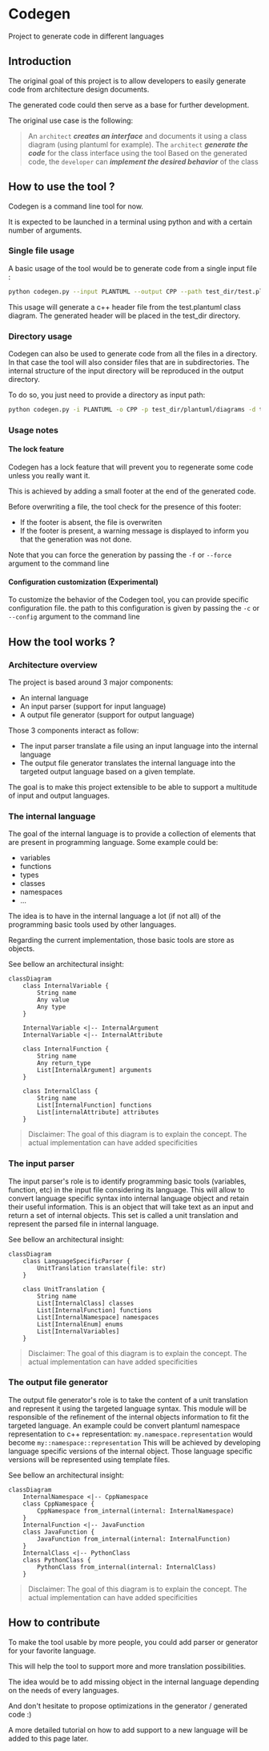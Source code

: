 # Codegen

Project to generate code in different languages

## Introduction

The original goal of this project is to allow developers to easily generate code from architecture design documents.

The generated code could then serve as a base for further development.

The original use case is the following:

> An `architect` ***creates an interface*** and documents it using a class diagram (using plantuml for example).
> The `architect` ***generate the code*** for the class interface using the tool
> Based on the generated code, the `developer` can ***implement the desired behavior*** of the class

## How to use the tool ?

Codegen is a command line tool for now.

It is expected to be launched in a terminal using python and with a certain number of arguments.

### Single file usage

A basic usage of the tool would be to generate code from a single input file :

```bash
python codegen.py --input PLANTUML --output CPP --path test_dir/test.plantuml --dest test_dir
```

This usage will generate a c++ header file from the test.plantuml class diagram.
The generated header will be placed in the test_dir directory.

### Directory usage

Codegen can also be used to generate code from all the files in a directory.
In that case the tool will also consider files that are in subdirectories.
The internal structure of the input directory will be reproduced in the output directory.

To do so, you just need to provide a directory as input path:

```bash
python codegen.py -i PLANTUML -o CPP -p test_dir/plantuml/diagrams -d test_dir/plantuml/generated_code/
```

### Usage notes

#### The lock feature

Codegen has a lock feature that will prevent you to regenerate some code unless you really want it.

This is achieved by adding a small footer at the end of the generated code.

Before overwriting a file, the tool check for the presence of this footer:

- If the footer is absent, the file is overwriten
- If the footer is present, a warning message is displayed to inform you that the generation was not done.

Note that you can force the generation by passing the `-f` or `--force` argument to the command line

#### Configuration customization (Experimental)

To customize the behavior of the Codegen tool, you can provide specific configuration file.
the path to this configuration is given by passing the `-c` or `--config` argument to the command line

## How the tool works ?

### Architecture overview

The project is based around 3 major components:

- An internal language
- An input parser (support for input language)
- A output file generator (support for output language)

Those 3 components interact as follow:

- The input parser translate a file using an input language into the internal language
- The output file generator translates the internal language into the targeted output language based on a given template.

The goal is to make this project extensible to be able to support a multitude of input and output languages.

### The internal language

The goal of the internal language is to provide a collection of elements that are present in programming language.
Some example could be:

- variables
- functions
- types
- classes
- namespaces
- ...

The idea is to have in the internal language a lot (if not all) of the programming basic tools used by other languages.

Regarding the current implementation, those basic tools are store as objects.

See bellow an architectural insight:

```mermaid
classDiagram
    class InternalVariable {
        String name
        Any value
        Any type
    }

    InternalVariable <|-- InternalArgument
    InternalVariable <|-- InternalAttribute

    class InternalFunction {
        String name
        Any return_type
        List[InternalArgument] arguments
    }

    class InternalClass {
        String name
        List[InternalFunction] functions
        List[internalAttribute] attributes
    }
```

> Disclaimer: The goal of this diagram is to explain the concept. The actual implementation can have added specificities

### The input parser

The input parser's role is to identify programming basic tools (variables, function, etc) in the input file considering its language.
This will allow to convert language specific syntax into internal language object and retain their useful information.
This is an object that will take text as an input and return a set of internal objects. This set is called a unit translation and represent the parsed file in internal language.

See bellow an architectural insight:

```mermaid
classDiagram
    class LanguageSpecificParser {
        UnitTranslation translate(file: str)
    }

    class UnitTranslation {
        String name
        List[InternalClass] classes
        List[InternalFunction] functions
        List[InternalNamespace] namespaces
        List[InternalEnum] enums
        List[InternalVariables]
    }
```

> Disclaimer: The goal of this diagram is to explain the concept. The actual implementation can have added specificities

### The output file generator

The output file generator's role is to take the content of a unit translation and represent it using the targeted language syntax.
This module will be responsible of the refinement of the internal objects information to fit the targeted language.
An example could be convert plantuml namespace representation to c++ representation: `my.namespace.representation` would become `my::namespace::representation`
This will be achieved by developing language specific versions of the internal object.
Those language specific versions will be represented using template files.

See bellow an architectural insight:

```mermaid
classDiagram
    InternalNamespace <|-- CppNamespace
    class CppNamespace {
        CppNamespace from_internal(internal: InternalNamespace)
    }
    InternalFunction <|-- JavaFunction
    class JavaFunction {
        JavaFunction from_internal(internal: InternalFunction)
    }
    InternalClass <|-- PythonClass
    class PythonClass {
        PythonClass from_internal(internal: InternalClass)
    }
```

> Disclaimer: The goal of this diagram is to explain the concept. The actual implementation can have added specificities

## How to contribute

To make the tool usable by more people, you could add parser or generator for your favorite language.

This will help the tool to support more and more translation possibilities.

The idea would be to add missing object in the internal language depending on the needs of every languages.

And don't hesitate to propose optimizations in the generator / generated code :)

A more detailed tutorial on how to add support to a new language will be added to this page later.
